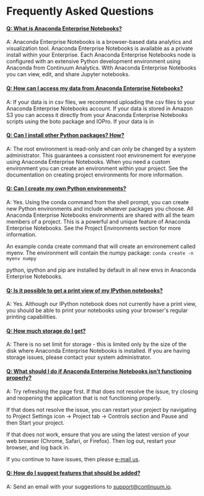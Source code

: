 # Frequently Asked Questions

<div class="panel-group" id="accordion">
  <div class="panel panel-default">
    <div class="panel-heading">
      <h4 class="panel-title">
        <a class="accordion-toggle" data-toggle="collapse" data-parent="#accordion" href="#q1">
Q: What is Anaconda Enterprise Notebooks?
        </a>
      </h4>
    </div>
    <div id="q1" class="panel-collapse collapse">
      <div class="panel-body">
        <p>
A: Anaconda Enterprise Notebooks is a browser-based data analytics and visualization tool.  Anaconda Enterprise Notebooks is available as a private install within your Enterprise.
Each Anaconda Enterprise Notebooks node is configured with an extensive Python development environment using Anaconda from Continuum Analytics.
With Anaconda Enterprise Notebooks you can view, edit, and share Jupyter notebooks.
      </p>
      </div>
    </div>
  </div>
  <div class="panel panel-default">
    <div class="panel-heading">
      <h4 class="panel-title">
        <a class="accordion-toggle" data-toggle="collapse" data-parent="#accordion" href="#q2">
Q: How can I access my data from Anaconda Enterprise Notebooks?
       </a>
      </h4>
    </div>
    <div id="q2" class="panel-collapse collapse">
      <div class="panel-body">
        <p>
A: If your data is in csv files, we recommend uploading the csv files to your Anaconda Enterprise Notebooks account.
If your data is stored in Amazon S3 you can access it directly from your Anaconda Enterprise Notebooks scripts using the boto package and IOPro.
If your data is in
      </p>
      </div>
    </div>
  </div>
  <div class="panel panel-default">
    <div class="panel-heading">
      <h4 class="panel-title">
        <a class="accordion-toggle" data-toggle="collapse" data-parent="#accordion" href="#q3">
Q: Can I install other Python packages? How?
       </a>
      </h4>
    </div>
    <div id="q3" class="panel-collapse collapse ">
      <div class="panel-body">
        <p>
A: The root environment is read-only and can only be changed by a system administrator.  This guarantees a consistent root environement
for everyone using Anaconda Enterprise Notebooks.  When you need a custom environment you can create an environment within your project.  See the documentation
on creating project environments for more information.
      </p>
      </div>
    </div>
  </div>
  <div class="panel panel-default">
    <div class="panel-heading">
      <h4 class="panel-title">
        <a class="accordion-toggle" data-toggle="collapse" data-parent="#accordion" href="#q4">
Q: Can I create my own Python environments?
       </a>
      </h4>
    </div>
    <div id="q4" class="panel-collapse collapse ">
      <div class="panel-body">
        <p>
A: Yes. Using the conda command from the shell prompt, you can create new Python environments and include whatever packages you choose.
All Anaconda Enterprise Notebooks environments are shared with all the team members of a project.
This is a powerful and unique feature of Anaconda Enterprise Notebooks.  See the Project Environments section for more information.
      </p>
      <p>
      	An example conda create command that will create an environement called myenv.  The environment will contain the numpy package:
      	<code>conda create -n myenv numpy</code>
      </p>
      <p>python, ipython and pip are installed by default in all new envs in Anaconda Enterprise Notebooks.</p>
      </div>
    </div>
  </div>
  <div class="panel panel-default">
    <div class="panel-heading">
      <h4 class="panel-title">
        <a class="accordion-toggle" data-toggle="collapse" data-parent="#accordion" href="#q5">
Q: Is it possible to get a print view of my IPython notebooks?
       </a>
      </h4>
    </div>
    <div id="q5" class="panel-collapse collapse ">
      <div class="panel-body">
        <p>
A: Yes. Although our IPython notebook does not currently have a print view, you should be able to print your notebooks using your browser's regular printing capabilities.
      </p>
      </div>
    </div>
  </div>
  <div class="panel panel-default">
    <div class="panel-heading">
      <h4 class="panel-title">
        <a class="accordion-toggle" data-toggle="collapse" data-parent="#accordion" href="#q7">
Q: How much storage do I get?
       </a>
      </h4>
    </div>
    <div id="q7" class="panel-collapse collapse ">
      <div class="panel-body">
        <p>
A: There is no set limit for storage - this is limited only by the size of the disk where Anaconda Enterprise Notebooks is installed.  If you are having storage issues, please contact your system administrator.
      </p>
      </div>
    </div>
  </div>
  <div class="panel panel-default">
    <div class="panel-heading">
      <h4 class="panel-title">
        <a class="accordion-toggle" data-toggle="collapse" data-parent="#accordion" href="#q8">
Q: What should I do if Anaconda Enterprise Notebooks isn't functioning properly?
       </a>
      </h4>
    </div>
    <div id="q8" class="panel-collapse collapse ">
      <div class="panel-body">
        <p>
A: Try refreshing the page first. If that does not resolve the issue, try closing and reopening the application that is not functioning properly.

If that does not resolve the issue, you can restart your project by navigating to Project Settings icon -> Project tab -> Controls section and Pause and then Start your project.

If that does not work, ensure that you are using the latest version of your web browser (Chrome, Safari, or Firefox). Then log out, restart your browser, and log back in.

If you continue to have issues, then please <a href="mailto:support@continuum.io">e-mail us</a>.
      </p>
    </div>
  </div>
  <div class="panel panel-default">
    <div class="panel-heading">
      <h4 class="panel-title">
        <a class="accordion-toggle" data-toggle="collapse" data-parent="#accordion" href="#q11">
Q: How do I suggest features that should be added?
       </a>
      </h4>
    </div>
    <div id="q11" class="panel-collapse collapse ">
      <div class="panel-body">
        <p>
A: Send an email with your suggestions to <a href="mailto:support@continuum.io">support@continuum.io</a>.
      </p>
      </div>
    </div>
  </div>
  <div class="panel panel-default">
    <div class="panel-heading">
      <h4 class="panel-title">
        <a class="accordion-toggle" data-toggle="collapse" data-parent="#accordion" href="#q12">
  </div>
</div>
